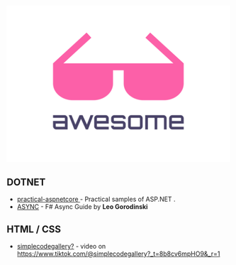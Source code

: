 ![awesome](logo.svg "awesome")



## DOTNET

- [practical-aspnetcore ](https://github.com/dodyg/practical-aspnetcore ) - Practical samples of ASP.NET .
- [ASYNC](https://medium.com/@eulerfx/f-async-guide-eb3c8a2d180a) - F# Async Guide by **Leo Gorodinski**

## HTML / CSS

- [simplecodegallery?](https://github.com/simplecodegallery?tab=repositories) - video on https://www.tiktok.com/@simplecodegallery?_t=8b8cv6mpHO9&_r=1
